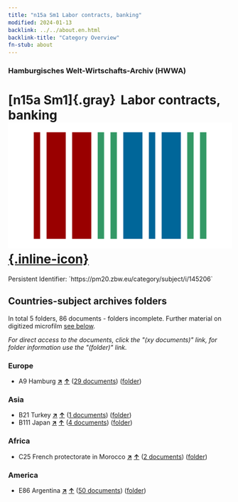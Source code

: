 ```yaml
---
title: "n15a Sm1 Labor contracts, banking"
modified: 2024-01-13
backlink: ../../about.en.html
backlink-title: "Category Overview"
fn-stub: about
---
```


### Hamburgisches Welt-Wirtschafts-Archiv (HWWA)

# [n15a Sm1]{.gray}&#8201; Labor contracts, banking &#160; [![Wikidata](/images/Wikidata-logo.svg "Wikidata"){.inline-icon}](http://www.wikidata.org/entity/Q104710797)

<div class="hint">Persistent Identifier: `https://pm20.zbw.eu/category/subject/i/145206`</div>







## Countries-subject archives folders







In total 5 folders, 86 documents - folders incomplete. Further material on digitized microfilm [see below](#filmsections).

_For direct access to the documents, click the "(xy documents)" link, for folder information use the "(folder)" link._



### Europe

- A9 Hamburg [**&nearr;**](../../../geo/i/140905/about.en.html "Hamburg (all folders)") [**&uarr;**](../../../geo/about.en.html#A9 "Country category system") (<a href="https://pm20.zbw.eu/iiifview/folder/sh/140905,145206" title="about: Hamburg : Labor contracts, banking" target="_blank">29 documents</a>) ([folder](../../../../folder/sh/1409xx/140905/1452xx/145206/about.en.html))

### Asia

- B21 Turkey [**&nearr;**](../../../geo/i/141111/about.en.html "Turkey (all folders)") [**&uarr;**](../../../geo/about.en.html#B21 "Country category system") (<a href="https://pm20.zbw.eu/iiifview/folder/sh/141111,145206" title="about: Turkey : Labor contracts, banking" target="_blank">1 documents</a>) ([folder](../../../../folder/sh/1411xx/141111/1452xx/145206/about.en.html))
- B111 Japan [**&nearr;**](../../../geo/i/141272/about.en.html "Japan (all folders)") [**&uarr;**](../../../geo/about.en.html#B111 "Country category system") (<a href="https://pm20.zbw.eu/iiifview/folder/sh/141272,145206" title="about: Japan : Labor contracts, banking" target="_blank">4 documents</a>) ([folder](../../../../folder/sh/1412xx/141272/1452xx/145206/about.en.html))

### Africa

- C25 French protectorate in Morocco [**&nearr;**](../../../geo/i/141358/about.en.html "French protectorate in Morocco (all folders)") [**&uarr;**](../../../geo/about.en.html#C25 "Country category system") (<a href="https://pm20.zbw.eu/iiifview/folder/sh/141358,145206" title="about: French protectorate in Morocco : Labor contracts, banking" target="_blank">2 documents</a>) ([folder](../../../../folder/sh/1413xx/141358/1452xx/145206/about.en.html))

### America

- E86 Argentina [**&nearr;**](../../../geo/i/141692/about.en.html "Argentina (all folders)") [**&uarr;**](../../../geo/about.en.html#E86 "Country category system") (<a href="https://pm20.zbw.eu/iiifview/folder/sh/141692,145206" title="about: Argentina : Labor contracts, banking" target="_blank">50 documents</a>) ([folder](../../../../folder/sh/1416xx/141692/1452xx/145206/about.en.html))



<a id="filmsections" />













